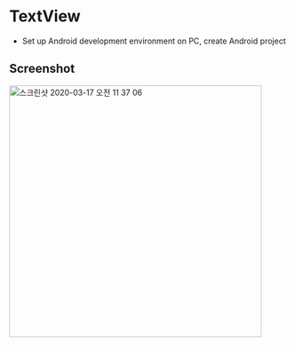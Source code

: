 # TextView
- Set up Android development environment on PC, create Android project
## Screenshot
<img width="454" alt="스크린샷 2020-03-17 오전 11 37 06" src="https://user-images.githubusercontent.com/42952244/88355355-36bbe880-cd9f-11ea-83db-2ae406ac2377.png">
